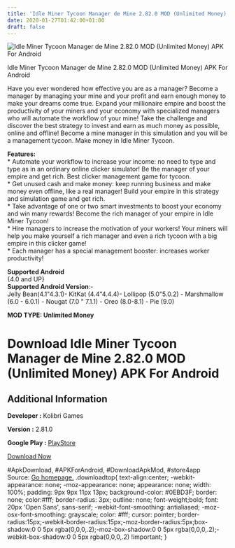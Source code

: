 ```yaml
---
title: 'Idle Miner Tycoon Manager de Mine 2.82.0 MOD (Unlimited Money) APK For Android'
date: 2020-01-27T01:42:00+01:00
draft: false
---
```


![Idle Miner Tycoon Manager de Mine 2.82.0 MOD (Unlimited Money) APK For Android](https://i1.wp.com/apkhome.net/wp-content/uploads/2020/01/Idle-Miner-Tycoon-Manager-de-Mine-2.82.0-MOD-Unlimited-Money.png "Idle Miner Tycoon Manager de Mine 2.82.0 MOD (Unlimited Money) APK For Android")

  

Idle Miner Tycoon Manager de Mine 2.82.0 MOD (Unlimited Money) APK For Android

Have you ever wondered how effective you are as a manager? Become a manager by managing your mine and your profit and earn enough money to make your dreams come true. Expand your millionaire empire and boost the productivity of your miners and your economy with specialized managers who will automate the workflow of your mine! Take the challenge and discover the best strategy to invest and earn as much money as possible, online and offline! Become a mine manager in this simulation and you will be a management tycoon. Make money in Idle Miner Tycoon.

**Features:**  
\* Automate your workflow to increase your income: no need to type and type as in an ordinary online clicker simulator! Be the manager of your empire and get rich. Best clicker management game for tycoon.  
\* Get unused cash and make money: keep running business and make money even offline, like a real manager! Build your empire in this strategy and simulation game and get rich.  
\* Take advantage of one or two smart investments to boost your economy and win many rewards! Become the rich manager of your empire in Idle Miner Tycoon!  
\* Hire managers to increase the motivation of your workers! Your miners will help you make yourself a rich manager and even a rich tycoon with a big empire in this clicker game!  
\* Each manager has a special management booster: increases worker productivity!

**Supported Android**  
{4.0 and UP}  
**Supported Android Version**:-  
Jelly Bean(4.1"4.3.1)- KitKat (4.4"4.4.4)- Lollipop (5.0"5.0.2) - Marshmallow (6.0 - 6.0.1) - Nougat (7.0 " 7.1.1) - Oreo (8.0-8.1) - Pie (9.0)

**MOD TYPE: Unlimited Money**

Download Idle Miner Tycoon Manager de Mine 2.82.0 MOD (Unlimited Money) APK For Android
=======================================================================================

Additional Information
----------------------

**Developer :** Kolibri Games

**Version :** 2.81.0

**Google Play :** [PlayStore](https://play.google.com/store/apps/details?id=com.fluffyfairygames.idleminertycoon)

  

[Download Now](https://store4app.co/post/idle-miner-tycoon-manager-de-mine-2-82-0-mod-unlimited-money-apk-for-android_1580058322)

  
#ApkDownload, #APKForAndroid, #DownloadApkMod, #store4app  
Source: [Go homepage.](https://store4app.co/post/idle-miner-tycoon-manager-de-mine-2-82-0-mod-unlimited-money-apk-for-android_1580058322) .downloadtop{ text-align:center; -webkit-appearance: none; -moz-appearance: none; appearance: none; width: 100%; padding: 9px 9px 11px 13px; background-color: #0EBD3F; border: none; color:#fff; border-radius: 3px; outline: none; font-weight;bold; font: 20px 'Open Sans', sans-serif; -webkit-font-smoothing: antialiased; -moz-osx-font-smoothing: grayscale; color: #fff; cursor: pointer; border-radius:15px;-webkit-border-radius:15px;-moz-border-radius:5px;box-shadow:0 0 5px rgba(0,0,0,.2);-moz-box-shadow:0 0 5px rgba(0,0,0,.2);-webkit-box-shadow:0 0 5px rgba(0,0,0,.2) !important; }